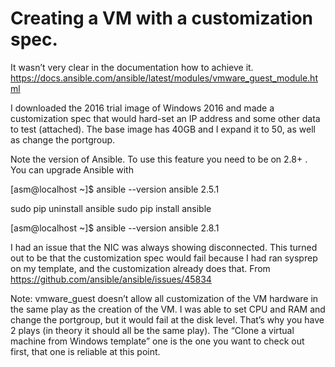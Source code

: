 # Creating a VM with a customization spec. 

It wasn’t very clear in the documentation how to achieve it. https://docs.ansible.com/ansible/latest/modules/vmware_guest_module.html

I downloaded the 2016 trial image of Windows 2016 and made a customization spec that would hard-set an IP address and some other data to test (attached). The base image has 40GB and I expand it to 50, as well as change the portgroup.

Note the version of Ansible. To use this feature you need to be on 2.8+ . You can upgrade Ansible with

[asm@localhost ~]$ ansible --version
ansible 2.5.1

sudo pip uninstall ansible
sudo pip install ansible

[asm@localhost ~]$ ansible --version
ansible 2.8.1


I had an issue that the NIC was always showing disconnected. This turned out to be that the customization spec would fail because I had ran sysprep on my template, and the customization already does that. From https://github.com/ansible/ansible/issues/45834

Note: vmware_guest doesn’t allow all customization of the VM hardware in the same play as the creation of the VM. I was able to set CPU and RAM and change the portgroup, but it would fail at the disk level. That’s why you have 2 plays (in theory it should all be the same play). The “Clone a virtual machine from Windows template” one is the one you want to check out first, that one is reliable at this point.
